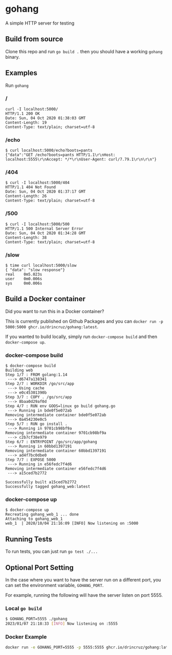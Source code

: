 # gohang

A simple HTTP server for testing

## Build from source

Clone this repo and run `go build .` then you should have a working `gohang` binary.

## Examples

Run `gohang`

### /

```
curl -I localhost:5000/
HTTP/1.1 200 OK
Date: Sun, 04 Oct 2020 01:38:03 GMT
Content-Length: 19
Content-Type: text/plain; charset=utf-8
```

### /echo

```
$ curl localhost:5000/echo?boots=pants
{"data":"GET /echo?boots=pants HTTP/1.1\r\nHost: localhost:5555\r\nAccept: */*\r\nUser-Agent: curl/7.79.1\r\n\r\n"}
```

### /404

```
$ curl -I localhost:5000/404
HTTP/1.1 404 Not Found
Date: Sun, 04 Oct 2020 01:37:17 GMT
Content-Length: 26
Content-Type: text/plain; charset=utf-8
```

### /500

```
$ curl -I localhost:5000/500
HTTP/1.1 500 Internal Server Error
Date: Sun, 04 Oct 2020 01:34:28 GMT
Content-Length: 38
Content-Type: text/plain; charset=utf-8
```

### /slow

```
$ time curl localhost:5000/slow
{ "data": "slow response"}
real    0m5.023s
user    0m0.006s
sys     0m0.006s
```

## Build a Docker container

Did you want to run this in a Docker container?

This is currently published on Github Packages and you can `docker run -p 5000:5000 ghcr.io/drincruz/gohang:latest`.

If you wanted to build locally, simply run `docker-compose build` and then `docker-compose up`.

### docker-compose build

```
$ docker-compose build
Building web
Step 1/7 : FROM golang:1.14
 ---> d6747a138341
Step 2/7 : WORKDIR /go/src/app
 ---> Using cache
 ---> e0c45301390b
Step 3/7 : COPY . /go/src/app
 ---> 8baa0d29af0d
Step 4/7 : RUN env GOOS=linux go build gohang.go
 ---> Running in bde0f5e072ab
Removing intermediate container bde0f5e072ab
 ---> 0a454230e0c5
Step 5/7 : RUN go install .
 ---> Running in 9701cb98bf9a
Removing intermediate container 9701cb98bf9a
 ---> c2b7cf38e979
Step 6/7 : ENTRYPOINT /go/src/app/gohang
 ---> Running in 60bbd1397191
Removing intermediate container 60bbd1397191
 ---> ad4f7bc0dbe0
Step 7/7 : EXPOSE 5000
 ---> Running in e56fedc7f4d6
Removing intermediate container e56fedc7f4d6
 ---> a15ced7b2772

Successfully built a15ced7b2772
Successfully tagged gohang_web:latest
```

### docker-compose up

```
$ docker-compose up
Recreating gohang_web_1 ... done
Attaching to gohang_web_1
web_1  | 2020/10/04 21:16:09 [INFO] Now listening on :5000
```

## Running Tests

To run tests, you can just run `go test ./...`

## Optional Port Setting

In the case where you want to have the server run on a different port, you can set the environment variable, `GOHANG_PORT`.

For example, running the following will have the server listen on port 5555.

### Local `go build`

```bash
$ GOHANG_PORT=5555 ./gohang
2023/01/07 21:18:33 [INFO] Now listening on :5555
```

### Docker Example

```bash
docker run -e GOHANG_PORT=5555 -p 5555:5555 ghcr.io/drincruz/gohang:latest
```
